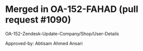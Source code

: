 # Merged in OA-152-FAHAD (pull request #1090)

OA-152-Zendesk-Update-Company/Shop/User-Details

Approved-by: Abtisam Ahmed Ansari
